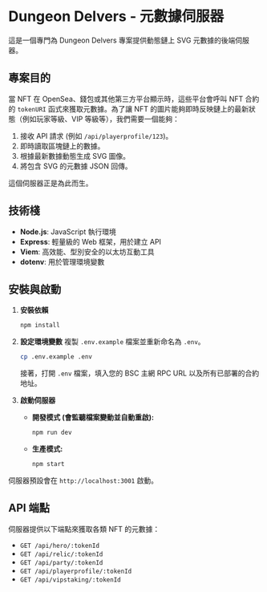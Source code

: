 # Dungeon Delvers - 元數據伺服器

這是一個專門為 Dungeon Delvers 專案提供動態鏈上 SVG 元數據的後端伺服器。

## 專案目的

當 NFT 在 OpenSea、錢包或其他第三方平台顯示時，這些平台會呼叫 NFT 合約的 `tokenURI` 函式來獲取元數據。為了讓 NFT 的圖片能夠即時反映鏈上的最新狀態（例如玩家等級、VIP 等級等），我們需要一個能夠：
1.  接收 API 請求 (例如 `/api/playerprofile/123`)。
2.  即時讀取區塊鏈上的數據。
3.  根據最新數據動態生成 SVG 圖像。
4.  將包含 SVG 的元數據 JSON 回傳。

這個伺服器正是為此而生。

## 技術棧

- **Node.js**: JavaScript 執行環境
- **Express**: 輕量級的 Web 框架，用於建立 API
- **Viem**: 高效能、型別安全的以太坊互動工具
- **dotenv**: 用於管理環境變數

## 安裝與啟動

1.  **安裝依賴**
    ```bash
    npm install
    ```

2.  **設定環境變數**
    複製 `.env.example` 檔案並重新命名為 `.env`。
    ```bash
    cp .env.example .env
    ```
    接著，打開 `.env` 檔案，填入您的 BSC 主網 RPC URL 以及所有已部署的合約地址。

3.  **啟動伺服器**
    -   **開發模式 (會監聽檔案變動並自動重啟):**
        ```bash
        npm run dev
        ```
    -   **生產模式:**
        ```bash
        npm start
        ```

伺服器預設會在 `http://localhost:3001` 啟動。

## API 端點

伺服器提供以下端點來獲取各類 NFT 的元數據：

-   `GET /api/hero/:tokenId`
-   `GET /api/relic/:tokenId`
-   `GET /api/party/:tokenId`
-   `GET /api/playerprofile/:tokenId`
-   `GET /api/vipstaking/:tokenId`
